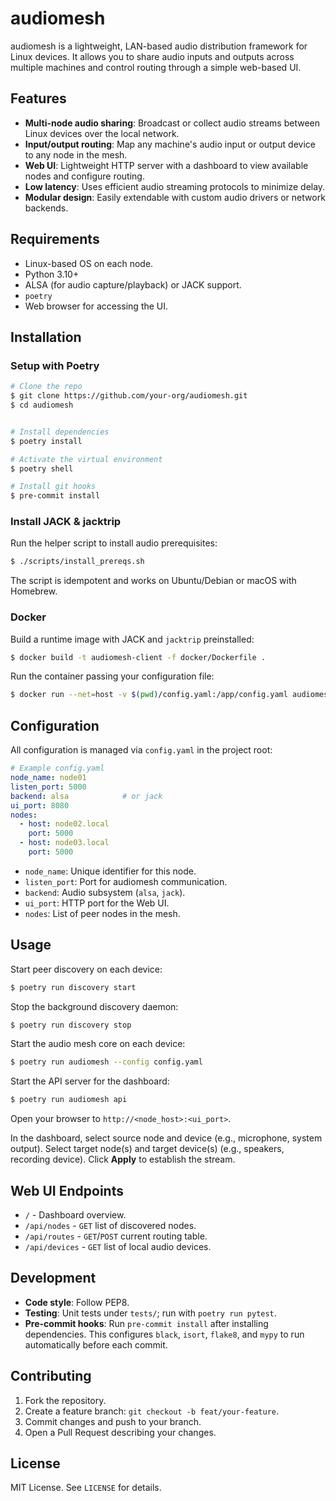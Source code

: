 # audiomesh

audiomesh is a lightweight, LAN-based audio distribution framework for Linux devices. It allows you to share audio inputs and outputs across multiple machines and control routing through a simple web-based UI.

## Features

- **Multi-node audio sharing**: Broadcast or collect audio streams between Linux devices over the local network.
- **Input/output routing**: Map any machine's audio input or output device to any node in the mesh.
- **Web UI**: Lightweight HTTP server with a dashboard to view available nodes and configure routing.
- **Low latency**: Uses efficient audio streaming protocols to minimize delay.
- **Modular design**: Easily extendable with custom audio drivers or network backends.

## Requirements

- Linux-based OS on each node.
- Python 3.10+
- ALSA (for audio capture/playback) or JACK support.
- `poetry`
- Web browser for accessing the UI.

## Installation

### Setup with Poetry

```bash
# Clone the repo
$ git clone https://github.com/your-org/audiomesh.git
$ cd audiomesh


# Install dependencies
$ poetry install

# Activate the virtual environment
$ poetry shell

# Install git hooks
$ pre-commit install
```

### Install JACK & jacktrip

Run the helper script to install audio prerequisites:

```bash
$ ./scripts/install_prereqs.sh
```

The script is idempotent and works on Ubuntu/Debian or macOS with Homebrew.

### Docker

Build a runtime image with JACK and ``jacktrip`` preinstalled:

```bash
$ docker build -t audiomesh-client -f docker/Dockerfile .
```

Run the container passing your configuration file:

```bash
$ docker run --net=host -v $(pwd)/config.yaml:/app/config.yaml audiomesh-client
```

## Configuration

All configuration is managed via `config.yaml` in the project root:

```yaml
# Example config.yaml
node_name: node01
listen_port: 5000
backend: alsa            # or jack
ui_port: 8080
nodes:
  - host: node02.local
    port: 5000
  - host: node03.local
    port: 5000
```

- `node_name`: Unique identifier for this node.
- `listen_port`: Port for audiomesh communication.
- `backend`: Audio subsystem (`alsa`, `jack`).
- `ui_port`: HTTP port for the Web UI.
- `nodes`: List of peer nodes in the mesh.

## Usage

Start peer discovery on each device:

```bash
$ poetry run discovery start
```

Stop the background discovery daemon:

```bash
$ poetry run discovery stop
```

Start the audio mesh core on each device:

```bash
$ poetry run audiomesh --config config.yaml
```

Start the API server for the dashboard:

```bash
$ poetry run audiomesh api
```

Open your browser to `http://<node_host>:<ui_port>`.

In the dashboard, select source node and device (e.g., microphone, system output).
Select target node(s) and target device(s) (e.g., speakers, recording device).
Click **Apply** to establish the stream.

## Web UI Endpoints

- `/` - Dashboard overview.
- `/api/nodes` - `GET` list of discovered nodes.
- `/api/routes` - `GET`/`POST` current routing table.
- `/api/devices` - `GET` list of local audio devices.

## Development

- **Code style**: Follow PEP8.
- **Testing**: Unit tests under `tests/`; run with `poetry run pytest`.
- **Pre-commit hooks**: Run `pre-commit install` after installing dependencies. This
  configures `black`, `isort`, `flake8`, and `mypy` to run automatically before
  each commit.

## Contributing

1. Fork the repository.
2. Create a feature branch: `git checkout -b feat/your-feature`.
3. Commit changes and push to your branch.
4. Open a Pull Request describing your changes.

## License

MIT License. See `LICENSE` for details.
